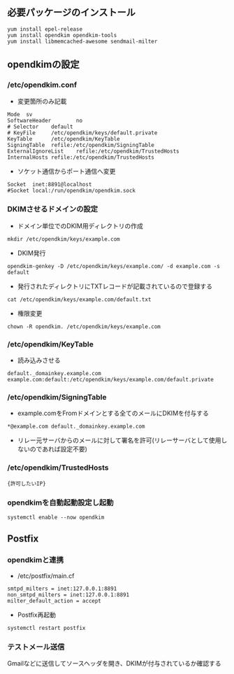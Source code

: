 ## 必要パッケージのインストール

```
yum install epel-release
yum install opendkim opendkim-tools
yum install libmemcached-awesome sendmail-milter
```

## opendkimの設定
### /etc/opendkim.conf
- 変更箇所のみ記載

```
Mode  sv
SoftwareHeader        no
# Selector    default
# KeyFile     /etc/opendkim/keys/default.private
KeyTable      /etc/opendkim/KeyTable
SigningTable  refile:/etc/opendkim/SigningTable
ExternalIgnoreList    refile:/etc/opendkim/TrustedHosts
InternalHosts refile:/etc/opendkim/TrustedHosts
```

- ソケット通信からポート通信へ変更

```
Socket  inet:8891@localhost
#Socket local:/run/opendkim/opendkim.sock
```

### DKIMさせるドメインの設定

- ドメイン単位でのDKIM用ディレクトリの作成

```
mkdir /etc/opendkim/keys/example.com
```

- DKIM発行

```
opendkim-genkey -D /etc/opendkim/keys/example.com/ -d example.com -s default
```

- 発行されたディレクトリにTXTレコードが記載されているので登録する

```
cat /etc/opendkim/keys/example.com/default.txt 
```

- 権限変更

```
chown -R opendkim. /etc/opendkim/keys/example.com
```

### /etc/opendkim/KeyTable
- 読み込みさせる

```
default._domainkey.example.com example.com:default:/etc/opendkim/keys/example.com/default.private
```

### /etc/opendkim/SigningTable
- example.comをFromドメインとする全てのメールにDKIMを付与する

```
*@example.com default._domainkey.example.com
```

- リレー元サーバからのメールに対して署名を許可(リレーサーバとして使用しないのであれば設定不要)
### /etc/opendkim/TrustedHosts

```
{許可したいIP}
```

### opendkimを自動起動設定し起動

```
systemctl enable --now opendkim
```

## Postfix
### opendkimと連携

- /etc/postfix/main.cf

```
smtpd_milters = inet:127.0.0.1:8891
non_smtpd_milters = inet:127.0.0.1:8891
milter_default_action = accept
```

- Postfix再起動

```
systemctl restart postfix
```

### テストメール送信
Gmailなどに送信してソースヘッダを開き、DKIMが付与されているか確認する